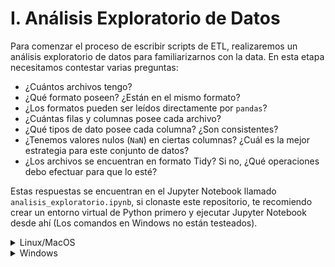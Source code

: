 # I. Análisis Exploratorio de Datos

Para comenzar el proceso de escribir scripts de ETL, realizaremos un análisis exploratorio de datos para familiarizarnos con la data. En esta etapa necesitamos contestar varias preguntas:

* ¿Cuántos archivos tengo?
* ¿Qué formato poseen? ¿Están en el mismo formato?
* ¿Los formatos pueden ser leídos directamente por `pandas`?
* ¿Cuántas filas y columnas posee cada archivo?
* ¿Qué tipos de dato posee cada columna? ¿Son consistentes?
* ¿Tenemos valores nulos (`NaN`) en ciertas columnas? ¿Cuál es la mejor estrategia para este conjunto de datos?
* ¿Los archivos se encuentran en formato Tidy? Si no, ¿Qué operaciones debo efectuar para que lo esté?

Estas respuestas se encuentran en el Jupyter Notebook llamado `analisis_exploratorio.ipynb`, si clonaste este repositorio, te recomiendo crear un entorno virtual de Python primero y ejecutar Jupyter Notebook desde ahí (Los comandos en Windows no están testeados).


<details>
<summary>Linux/MacOS</summary>

```bash
cd etl-classroom
virtualenv -p python3 venv
source venv/bin/activate
jupyter-notebook
```
</details>

<details>
<summary>Windows</summary>

```bash
cd etl-classroom
conda create --name venv python=3.6
activate venv
jupyter-notebook
```
</details>